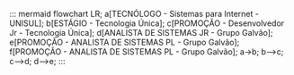 ::: mermaid
flowchart LR;
a[TECNÓLOGO - Sistemas para Internet - UNISUL];
b[ESTÁGIO - Tecnologia Única];
c[PROMOÇÃO - Desenvolvedor Jr - Tecnologia Única];
d[ANALISTA DE SISTEMAS JR - Grupo Galvão];
e[PROMOÇÃO - ANALISTA DE SISTEMAS PL - Grupo Galvão];
f[PROMOÇÃO - ANALISTA DE SISTEMAS PL - Grupo Galvão];
a->b;
b-->c;
c-->d;
d-->e;
:::

